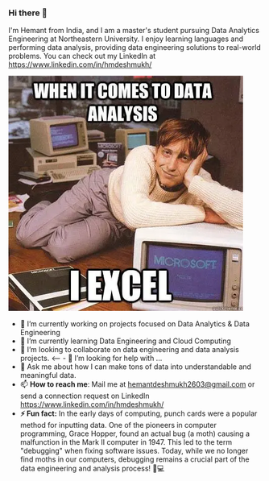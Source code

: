 ### Hi there 👋

I'm Hemant from India, and I am a master's student pursuing Data Analytics Engineering at Northeastern University. I enjoy learning languages and performing data analysis, providing data engineering solutions to real-world problems. You can check out my LinkedIn at https://www.linkedin.com/in/hmdeshmukh/

![](https://github.com/HemantDeshmukh026/HemantDeshmukh026/blob/main/GitHub_ReadMe.webp/)

- 🔭 I’m currently working on projects focused on Data Analytics & Data Engineering
- 🌱 I’m currently learning Data Engineering and Cloud Computing
- 👯 I’m looking to collaborate on data engineering and data analysis projects.
<-- - 🤔 I’m looking for help with ...
- 💬 Ask me about how I can make tons of data into understandable and meaningful data.
- 📫 **How to reach me**: Mail me at hemantdeshmukh2603@gmail.com or send a connection request on LinkedIn https://www.linkedin.com/in/hmdeshmukh/
- **⚡ Fun fact:** In the early days of computing, punch cards were a popular method for inputting data. One of the pioneers in computer programming, Grace Hopper, found an actual bug (a 
              moth) causing a malfunction in the Mark II computer in 1947. This led to the term "debugging" when fixing software issues. Today, while we no longer find moths in our 
              computers, debugging remains a crucial part of the data engineering and analysis process! 🐛💻


